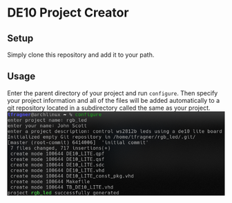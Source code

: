 # DE10 Project Creator
## Setup
Simply clone this repository and add it to your path.
## Usage
Enter the parent directory of your project and run `configure`. Then specify your project information and all of the files will be added automatically to a git repository located in a subdirectory called the same as your project.
![screenshot](https://raw.githubusercontent.com/c0dem4ster/de10-project-creator/master/screenshot.png)